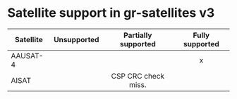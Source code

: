 # Satellite support in gr-satellites v3

| Satellite 	    | Unsupported | Partially supported | Fully supported |
| ----------------- |:-----------:|:-------------------:|:---------------:|
| AAUSAT-4          |             |                     | x               |
| AISAT		    |		  | CSP CRC check miss.	| 		  |
